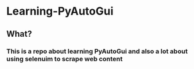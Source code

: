 # Learning-PyAutoGui

## What?

### This is a repo about learning PyAutoGui and also a lot about using selenuim to scrape web content
